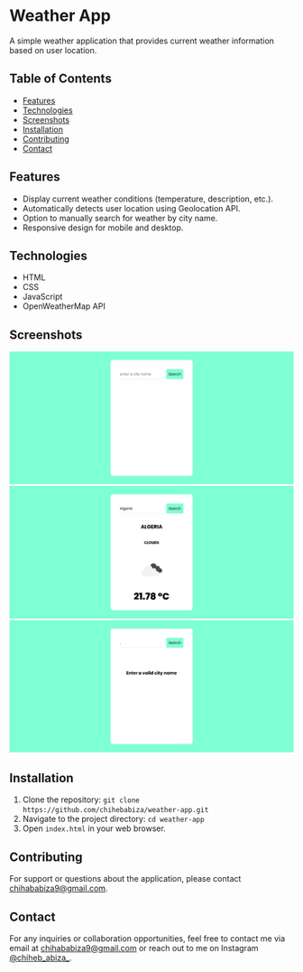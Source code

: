 <h1>Weather App</h1>

<p>A simple weather application that provides current weather information based on user location.</p>

<h2>Table of Contents</h2>
<ul>
    <li><a href="#features">Features</a></li>
    <li><a href="#technologies">Technologies</a></li>
    <li><a href="#screenshots">Screenshots</a></li>
    <li><a href="#installation">Installation</a></li>
    <li><a href="#contributing">Contributing</a></li>
    <li><a href="#contact">Contact</a></li>
</ul>

<h2 id="features">Features</h2>
<ul>
    <li>Display current weather conditions (temperature, description, etc.).</li>
    <li>Automatically detects user location using Geolocation API.</li>
    <li>Option to manually search for weather by city name.</li>
    <li>Responsive design for mobile and desktop.</li>
</ul>

<h2 id="technologies">Technologies</h2>
<ul>
    <li>HTML</li>
    <li>CSS</li>
    <li>JavaScript</li>
    <li>OpenWeatherMap API</li>
</ul>

<h2 id="screenshots">Screenshots</h2>
<img src="assets/2.jpeg">
<img src="assets/3.jpeg">
<img src="assets/1.jpeg">

<h2 id="installation">Installation</h2>
<ol>
    <li>Clone the repository: <code>git clone https://github.com/chihebabiza/weather-app.git</code></li>
    <li>Navigate to the project directory: <code>cd weather-app</code></li>
    <li>Open <code>index.html</code> in your web browser.</li>
</ol>

<h2 id="contributing">Contributing</h2>
<p>For support or questions about the application, please contact <a href="mailto:chihababiza9@gmail.com">chihababiza9@gmail.com</a>.</p>

<h2 id="contact">Contact</h2>
<p>For any inquiries or collaboration opportunities, feel free to contact me via email at <a href="mailto:chihababiza9@gmail.com">chihababiza9@gmail.com</a> or reach out to me on Instagram <a href="https://www.instagram.com/chiheb_abiza_/">@chiheb_abiza_</a>.</p>

